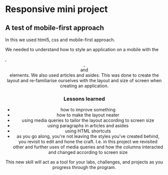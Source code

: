 # Responsive mini project 
## A test of mobile-first approach

In this we used html5, css and mobile-first approach. 

We needed to understand how to style an application on a mobile with the <main>, <header>, <footer> and <section> elements. We also used articles and asides. 
This was done to create the layout and re-familiarise ourselves with the layout and size of screen when creating an application. 

### Lessons learned

* how to improve something
* how to make the layout neater 
* using media queries to tailor the layout according to screen size
* using paragraphs in articles and asides
* using HTML shortcuts
* as you go along, you're not leaving the styles you've created behind, you revisit to edit and hone the craft. I.e. in this project we revisited other and further uses of media queries and how the columns interacted and changed according to screen size


This new skill will act as a tool for your labs, challenges, and projects as you progress through the program.